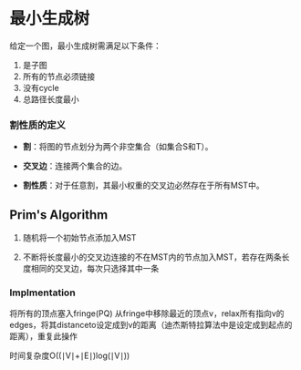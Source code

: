 # 最小生成树
给定一个图，最小生成树需满足以下条件：
1. 是子图
2. 所有的节点必须链接
3. 没有cycle
4. 总路径长度最小

### 割性质的定义

-   **割**：将图的节点划分为两个非空集合（如集合S和T）。
    
-   **交叉边**：连接两个集合的边。
    
-   **割性质**：对于任意割，其最小权重的交叉边必然存在于所有MST中。


## Prim's Algorithm
1.    随机将一个初始节点添加入MST
    
2.   不断将长度最小的交叉边连接的不在MST内的节点加入MST，若存在两条长度相同的交叉边，每次只选择其中一条

### Implmentation
将所有的顶点塞入fringe(PQ)
从fringe中移除最近的顶点v，relax所有指向v的edges，将其distanceto设定成到v的距离（迪杰斯特拉算法中是设定成到起点的距离），重复此操作

时间复杂度O((∣V∣+∣E∣)log(∣V∣))

<!--stackedit_data:
eyJoaXN0b3J5IjpbMTkyMzk5MTU1MiwtNzgzOTM3MDcwLDcxMz
I5ODQ5OV19
-->
